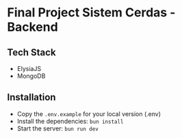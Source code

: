 # Final Project Sistem Cerdas - Backend

## Tech Stack

-   ElysiaJS
-   MongoDB

## Installation

-   Copy the `.env.example` for your local version (.env)
-   Install the dependencies: `bun install`
-   Start the server: `bun run dev`
